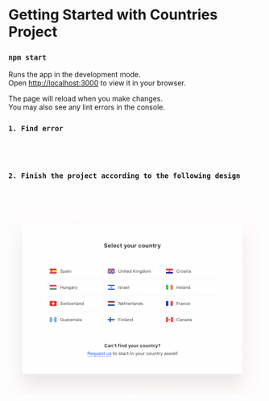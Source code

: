# Getting Started with Countries Project

### `npm start`

Runs the app in the development mode.\
Open [http://localhost:3000](http://localhost:3000) to view it in your browser.

The page will reload when you make changes.\
You may also see any lint errors in the console.

### `1. Find error`

<br />
<br />

### `2. Finish the project according to the following design`

<br />
<br />

![alt text](./public/images/design.png)
